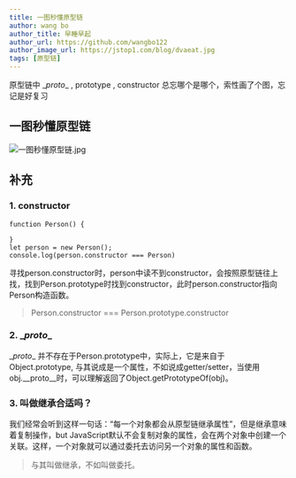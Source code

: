 ```yaml
---
title: 一图秒懂原型链
author: wang bo
author_title: 早睡早起
author_url: https://github.com/wangbo122
author_image_url: https://jstop1.com/blog/dvaeat.jpg
tags: [原型链]
---
```


原型链中 \__proto__ , prototype , constructor 总忘哪个是哪个，索性画了个图，忘记是好复习

<!--truncate-->

## 一图秒懂原型链
![一图秒懂原型链.jpg](https://jstop1.com/blog/一图秒懂原型链.jpg)

## 补充
### 1. constructor
```
function Person() {

}
let person = new Person();
console.log(person.constructor === Person)
```
寻找person.constructor时，person中读不到constructor，会按照原型链往上找，找到Person.prototype时找到constructor，此时person.constructor指向Person构造函数。

> Person.constructor === Person.prototype.constructor

### 2. \__proto__

\__proto__ 并不存在于Person.prototype中，实际上，它是来自于Object.prototype,
与其说成是一个属性，不如说成getter/setter，当使用obj.\__proto__时，可以理解返回了Object.getPrototypeOf(obj)。

### 3. 叫做继承合适吗？

我们经常会听到这样一句话：“每一个对象都会从原型链继承属性”，但是继承意味着复制操作，but JavaScript默认不会复制对象的属性，会在两个对象中创建一个关联。这样，一个对象就可以通过委托去访问另一个对象的属性和函数。

> 与其叫做继承，不如叫做委托。